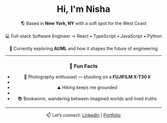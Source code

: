 <div align="center">

# Hi, I'm Nisha   

🌎 Based in **New York, NY** with a soft spot for the West Coast  
<br>
💻 Full-stack Software Engineer → React • TypeScript • JavaScript • Python   
<br>
🤖 Currently exploring **AI/ML** and how it shapes the future of engineering    

---

### 🌱 Fun Facts   
-  📸 Photography enthusiast — shooting on a **FUJIFILM X-T30 II**
-  <br> 
-  ⛰ Hiking keeps me grounded
-  <br>
-  📚 Bookworm, wandering between imagined worlds and lived truths

---

📫 Let’s connect: [LinkedIn](https://linkedin.com/nisha-ahamed) | [Portfolio](https://nisha-ahamed.com)  


